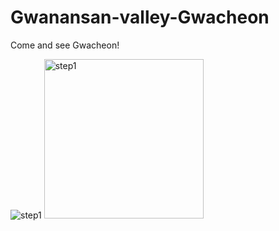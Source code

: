 # Gwanansan-valley-Gwacheon
Come and see Gwacheon!

![step1](./Desktop/step1.png)
<img width="255" alt="step1" src="https://user-images.githubusercontent.com/96538554/201466105-a82fa9b5-855a-4747-8c9c-bc57e674c7f1.png">
